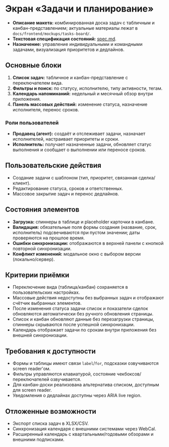 # Экран «Задачи и планирование»

- **Описание макета:** комбинированная доска задач с табличным и канбан-представлением; актуальные материалы лежат в `docs/frontend/mockups/tasks-board/`.
- **Текстовая спецификация состояний:** [spec.md](mockups/tasks-board/spec.md).
- **Назначение:** управление индивидуальными и командными задачами, визуализация приоритетов и дедлайнов.

## Основные блоки
1. **Список задач:** табличное и канбан-представление с переключателем вида.
2. **Фильтры и поиск:** по статусу, исполнителю, типу активности, тегам.
3. **Календарь напоминаний:** недельный и месячный обзор внутри приложения.
4. **Панель массовых действий:** изменение статуса, назначение исполнителя, перенос сроков.

### Роли пользователей
- **Продавец (агент):** создаёт и отслеживает задачи, назначает исполнителей, настраивает приоритеты и сроки.
- **Исполнитель:** получает назначенные задачи, обновляет статус выполнения и сообщает о выполнении или переносе сроков.

## Пользовательские действия
- Создание задачи с шаблоном (тип, приоритет, связанная сделка/клиент).
- Редактирование статуса, сроков и ответственных.
- Массовое закрытие задач и перенос дедлайнов.

## Состояния элементов
- **Загрузка:** спиннеры в таблице и placeholder карточки в канбане.
- **Валидация:** обязательные поля формы создания (название, срок, исполнитель) подсвечиваются при пустом значении; даты проверяются на прошлое время.
- **Ошибки синхронизации:** отображаются в верхней панели с кнопкой повторной синхронизации.
- **Конфликт изменений:** модальное окно с выбором версии (локально/сервер).

## Критерии приёмки
- Переключение вида (таблица/канбан) сохраняется в пользовательских настройках.
- Массовые действия недоступны без выбранных задач и отображают счётчик выбранных элементов.
- После изменения статуса задачи список и показатели сделок обновляются автоматически без ручного обновления страницы.
- Список и канбан обновляют данные без перезагрузки страницы, спиннеры скрываются после успешной синхронизации.
- Календарь отображает задачи по срокам внутри приложения без внешней синхронизации.

## Требования к доступности
- Формы и таблицы имеют связи `label`/`for`, подсказки озвучиваются screen reader'ом.
- Фильтры управляются клавиатурой, состояние чекбоксов/переключателей озвучивается.
- Для канбан-доски реализована альтернатива списком, доступным для screen reader.
- Уведомления о дедлайнах доступны через ARIA live region.

## Отложенные возможности
- Экспорт списка задач в XLSX/CSV.
- Синхронизация календаря с внешними системами через WebCal.
- Расширенный календарь с квартальными/годовыми обзорами и внешними подписками.
